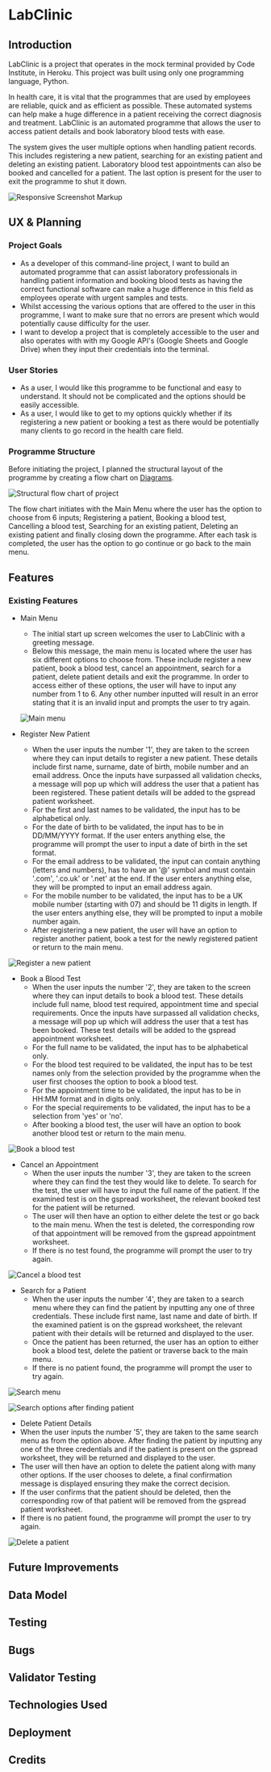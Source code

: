# LabClinic
## Introduction

LabClinic is a project that operates in the mock terminal provided by Code Institute, in Heroku. This project was built using only one programming language, Python.

In health care, it is vital that the programmes that are used by employees are reliable, quick and as efficient as possible. These automated systems can help make a huge difference in a patient receiving the correct diagnosis and treatment. LabClinic is an automated programme that allows the user to access patient details and book laboratory blood tests with ease. 

The system gives the user multiple options when handling patient records. This includes registering a new patient, searching for an existing patient and deleting an existing patient. Laboratory blood test appointments can also be booked and cancelled for a patient. The last option is present for the user to exit the programme to shut it down. 

![Responsive Screenshot Markup](/documentation/screenshots/responsive-project3.png)

## UX & Planning

### Project Goals
- As a developer of this command-line project, I want to build an automated programme that can assist laboratory professionals in handling patient information and booking blood tests as having the correct functional software can make a huge difference in this field as employees operate with urgent samples and tests.
- Whilst accessing the various options that are offered to the user in this programme, I want to make sure that no errors are present which would potentially cause difficulty for the user. 
- I want to develop a project that is completely accessible to the user and also operates with with my Google API's (Google Sheets and Google Drive) when they input their credentials into the terminal.

### User Stories
- As a user, I would like this programme to be functional and easy to understand. It should not be complicated and the options should be easily accessible.
- As a user, I would like to get to my options quickly whether if its registering a new patient or booking a test as there would be potentially many clients to go record in the health care field.

### Programme Structure 
Before initiating the project, I planned the structural layout of the programme by creating a flow chart on [Diagrams](https://app.diagrams.net/).

![Structural flow chart of project](/documentation/screenshots/flowchart-labclinic.png)

The flow chart initiates with the Main Menu where the user has the option to choose from 6 inputs; Registering a patient, Booking a blood test, Cancelling a blood test, Searching for an existing patient, Deleting an existing patient and finally closing down the programme. After each task is completed, the user has the option to go continue or go back to the main menu. 

## Features
### Existing Features
- Main Menu
  - The initial start up screen welcomes the user to LabClinic with a greeting message.  
  - Below this message, the main menu is located where the user has six different options to choose from. These include register a new patient, book a blood test, cancel an appointment, search for a patient, delete patient details and exit the programme. In order to access either of these options, the user will have to input any number from 1 to 6. Any other number inputted will result in an error stating that it is an invalid input and prompts the user to try again.

  ![Main menu](/documentation/screenshots/main-menu-ss.png)

- Register New Patient
  - When the user inputs the number '1', they are taken to the screen where they can input details to register a new patient. These details include first name, surname, date of birth, mobile number and an email address. Once the inputs have surpassed all validation checks, a message will pop up which will address the user that a patient has been registered. These patient details will be added to the gspread patient worksheet.
  - For the first and last names to be validated, the input has to be alphabetical only. 
  - For the date of birth to be validated, the input has to be in DD/MM/YYYY format. If the user enters anything else, the programme will prompt the user to input a date of birth in the set format.
  - For the email address to be validated, the input can contain anything (letters and numbers), has to have an '@' symbol and must contain '.com', '.co.uk' or '.net' at the end. If the user enters anything else, they will be prompted to input an email address again. 
  - For the mobile number to be validated, the input has to be a UK mobile number (starting with 07) and should be 11 digits in length. If the user enters anything else, they will be prompted to input a mobile number again.
  - After registering a new patient, the user will have an option to register another patient, book a test for the newly registered patient or return to the main menu.

![Register a new patient](/documentation/screenshots/register-new-patient-ss.png)

- Book a Blood Test
  - When the user inputs the number '2', they are taken to the screen where they can input details to book a blood test. These details include full name, blood test required, appointment time and special requirements. Once the inputs have surpassed all validation checks, a message will pop up which will address the user that a test has been booked. These test details will be added to the gspread appointment worksheet.
  - For the full name to be validated, the input has to be alphabetical only.
  - For the blood test required to be validated, the input has to be test names only from the selection provided by the programme when the user first chooses the option to book a blood test. 
  - For the appointment time to be validated, the input has to be in HH:MM format and in digits only. 
  - For the special requirements to be validated, the input has to be a selection from 'yes' or 'no'.
  - After booking a blood test, the user will have an option to book another blood test or return to the main menu.

![Book a blood test](/documentation/screenshots/book-blood-test-ss.png)

- Cancel an Appointment 
  - When the user inputs the number '3', they are taken to the screen where they can find the test they would like to delete. To search for the test, the user will have to input the full name of the patient. If the examined test is on the gspread worksheet, the relevant booked test for the patient will be returned.
  - The user will then have an option to either delete the test or go back to the main menu. When the test is deleted, the corresponding row of that appointment will be removed from the gspread appointment worksheet.
  - If there is no test found, the programme will prompt the user to try again. 

![Cancel a blood test](/documentation/screenshots/cancel-test-ss.png)

- Search for a Patient
  - When the user inputs the number '4', they are taken to a search menu where they can find the patient by inputting any one of three credentials. These include first name, last name and date of birth. If the examined patient is on the gspread worksheet, the relevant patient with their details will be returned and displayed to the user. 
  - Once the patient has been returned, the user has an option to either book a blood test, delete the patient or traverse back to the main menu.
  - If there is no patient found, the programme will prompt the user to try again.

![Search menu](/documentation/screenshots/search-menu-ss.png)

![Search options after finding patient](/documentation/screenshots/search-patient-options-ss.png)

- Delete Patient Details
 - When the user inputs the number '5', they are taken to the same search menu as from the option above. After finding the patient by inputting any one of the three credentials and if the patient is present on the gspread worksheet, they will be returned and displayed to the user. 
 - The user will then have an option to delete the patient along with many other options. If the user chooses to delete, a final confirmation message is displayed ensuring they make the correct decision. 
 - If the user confirms that the patient should be deleted, then the corresponding row of that patient will be removed from the gspread patient worksheet.
 - If there is no patient found, the programme will prompt the user to try again.

![Delete a patient](/documentation/screenshots/delete-patient-ss.png)

## Future Improvements



## Data Model



## Testing



## Bugs



## Validator Testing



## Technologies Used



## Deployment



## Credits